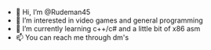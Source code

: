 - 👋 Hi, I’m @Rudeman45
- 👀 I’m interested in video games and general programming
- 🌱 I’m currently learning c++/c# and a little bit of x86 asm
- 📫 You can reach me through dm's

<!---
Rudeman45/Rudeman45 is a ✨ special ✨ repository because its `README.md` (this file) appears on your GitHub profile.
You can click the Preview link to take a look at your changes.
--->
